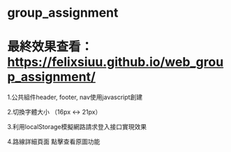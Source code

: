 # group_assignment
# 最終效果查看：https://felixsiuu.github.io/web_group_assignment/

1.公共組件header, footer, nav使用javascript創建

2.切換字體大小 （16px <-> 21px）

3.利用localStorage模擬網路請求登入接口實現效果

4.路線詳細頁面 點擊查看原圖功能
